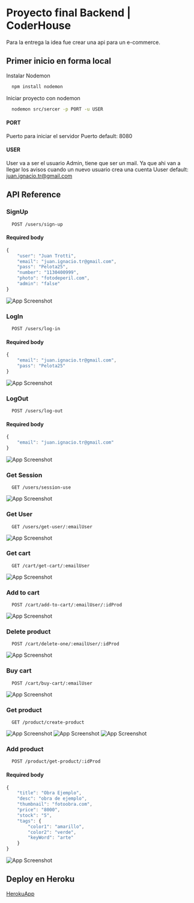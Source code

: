 
# Proyecto final Backend | CoderHouse

Para la entrega la idea fue crear una api para un e-commerce.




## Primer inicio en forma local

Instalar Nodemon
```bash
  npm install nodemon
```

Iniciar proyecto con nodemon
```bash
  nodemon src/sercer -p PORT -u USER 
```
#### PORT
Puerto para iniciar el servidor
Puerto default: 8080

#### USER
User va a ser el usuario Admin, tiene que ser un mail. Ya que ahi van a llegar los avisos cuando un nuevo usuario crea una cuenta
Uuser default: juan.ignacio.tr@gmail.com

## API Reference


### SignUp

```http
  POST /users/sign-up
```
#### Required body
```javascript
{
	"user": "Juan Trotti",
	"email": "juan.ignacio.tr@gmail.com",
	"pass": "Pelota25",
	"number": "1130400999",
	"photo": "fotodeperil.com",
	"admin": "false"
}
```
![App Screenshot](https://github.com/JuaniTrotti/FinalBackEnd/blob/master/files/users/screen/signup.PNG)

### LogIn

```http
  POST /users/log-in
```
#### Required body
```javascript
{
	"email": "juan.ignacio.tr@gmail.com",
	"pass": "Pelota25"
}
```
![App Screenshot](https://github.com/JuaniTrotti/FinalBackEnd/blob/master/files/users/screen/login.PNG)
### LogOut

```http
  POST /users/log-out
```
#### Required body
```javascript
{
	"email": "juan.ignacio.tr@gmail.com"
}
```
![App Screenshot](https://github.com/JuaniTrotti/FinalBackEnd/blob/master/files/users/screen/logout.PNG)
### Get Session

```http
  GET /users/session-use
```
![App Screenshot](https://github.com/JuaniTrotti/FinalBackEnd/blob/master/files/users/screen/getsession.PNG)
### Get User

```http
  GET /users/get-user/:emailUser
```
![App Screenshot](https://github.com/JuaniTrotti/FinalBackEnd/blob/master/files/users/screen/getuser.PNG)
### Get cart

```http
  GET /cart/get-cart/:emailUser
```
![App Screenshot](https://github.com/JuaniTrotti/FinalBackEnd/blob/master/files/cart/screen/getcart.PNG)
### Add to cart

```http
  POST /cart/add-to-cart/:emailUser/:idProd
```
![App Screenshot](https://github.com/JuaniTrotti/FinalBackEnd/blob/master/files/cart/screen/pushcart.PNG)
### Delete product

```http
  POST /cart/delete-one/:emailUser/:idProd
```
![App Screenshot](https://github.com/JuaniTrotti/FinalBackEnd/blob/master/files/cart/screen/deleteone.PNG)
### Buy cart

```http
  POST /cart/buy-cart/:emailUser
```
![App Screenshot](https://github.com/JuaniTrotti/FinalBackEnd/blob/master/files/cart/screen/buycart.PNG)

### Get product

```http
  GET /product/create-product
```
![App Screenshot](https://github.com/JuaniTrotti/FinalBackEnd/blob/master/files/products/screen/productall.PNG)
![App Screenshot](https://github.com/JuaniTrotti/FinalBackEnd/blob/master/files/products/screen/productone.PNG)
![App Screenshot](https://github.com/JuaniTrotti/FinalBackEnd/blob/master/files/products/screen/productnot.PNG)
### Add product

```http
  POST /product/get-product/:idProd
```

#### Required body
```javascript
{
	"title": "Obra Ejemplo",
	"desc": "obra de ejemplo",
	"thumbnail": "fotoobra.com",
	"price": "8000",
	"stock": "5",
	"tags": {
		"color1": "amarillo",
		"color2": "verde",
		"keyWord": "arte"
	}
}
```
![App Screenshot](https://github.com/JuaniTrotti/FinalBackEnd/blob/master/files/products/screen/createproduct.PNG)


## Deploy en Heroku

[HerokuApp](https://aripto.herokuapp.com/)
